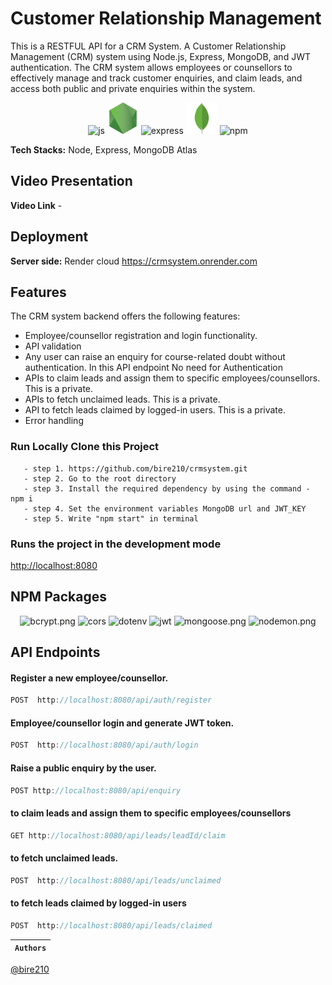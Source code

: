 # Customer Relationship Management
This is a RESTFUL API for a CRM System. A Customer Relationship Management (CRM) system using Node.js, Express, MongoDB, and JWT authentication. The CRM system allows employees or counsellors to effectively manage and track customer enquiries, and claim leads, and access both public and private enquiries within the system.

<p align = "center">
<img src="https://user-images.githubusercontent.com/25181517/117447155-6a868a00-af3d-11eb-9cfe-245df15c9f3f.png" alt="js" width="50" height="50"/>
<img src="https://raw.githubusercontent.com/PrinceCorwin/Useful-tech-icons/main/images/nodejs.png" alt="nodejs" width="50" height="50"/>
<img src="https://res.cloudinary.com/kc-cloud/images/f_auto,q_auto/v1651772163/expressjslogo/expressjslogo.webp?_i=AA" alt="express" width="50" height="50"/>
 <img src="https://raw.githubusercontent.com/PrinceCorwin/Useful-tech-icons/main/images/mongodb-leaf.png" alt="mongo" width="50" height="50"/> 
<img src="https://user-images.githubusercontent.com/25181517/121401671-49102800-c959-11eb-9f6f-74d49a5e1774.png" alt="npm" width="50" height="50"/>
  
</p>

**Tech Stacks:** Node, Express, MongoDB Atlas


## Video Presentation 

**Video Link** -  

## Deployment

**Server side:** Render cloud https://crmsystem.onrender.com



## Features 
The CRM system backend offers the following features:
-  Employee/counsellor registration and login functionality.
-  API validation
-  Any user can raise an enquiry for course-related doubt without  authentication. In this API endpoint No need for Authentication 
-  APIs to claim leads and assign them to specific employees/counsellors. This is a private.
-  APIs to fetch unclaimed leads. This is a private.
-  API to fetch leads claimed by logged-in users. This is a private.
-  Error handling


###  Run Locally Clone this Project

```
   - step 1. https://github.com/bire210/crmsystem.git
   - step 2. Go to the root directory
   - step 3. Install the required dependency by using the command - npm i
   - step 4. Set the environment variables MongoDB url and JWT_KEY
   - step 5. Write "npm start" in terminal
```
### Runs the project in the development mode

[http://localhost:8080](http://localhost:8080)

## NPM Packages
<p align = "center">
<img src="https://repository-images.githubusercontent.com/139898859/9617c480-81c2-11ea-94fc-322231ead1f0" alt="bcrypt.png" width="70" height="50"/>
<img src="https://github.com/faraz412/cozy-passenger-4798/blob/main/Frontend/Files/cors.png?raw=true" alt="cors" width="70" height="50"/>
<img src="https://github.com/faraz412/cozy-passenger-4798/blob/main/Frontend/Files/download.png?raw=true" alt="dotenv" width="60" height="50"/>
<img src="https://github.com/faraz412/cozy-passenger-4798/blob/main/Frontend/Files/JWT.png?raw=true" alt="jwt" width="70" height="50"/>
<img src="https://4008838.fs1.hubspotusercontent-na1.net/hubfs/4008838/mogoose-logo.png" alt="mongoose.png" width="70" height="70"/>     
<img src="https://user-images.githubusercontent.com/13700/35731649-652807e8-080e-11e8-88fd-1b2f6d553b2d.png" alt="nodemon.png" width="50" height="50"/>

</p>
   
   
## API Endpoints

  #### Register a new employee/counsellor.
```javascript
POST  http://localhost:8080/api/auth/register
```
  ####  Employee/counsellor login and generate JWT token.
```javascript
POST  http://localhost:8080/api/auth/login
```
  #### Raise a public enquiry by the user.
```javascript
POST http://localhost:8080/api/enquiry
```
  #### to claim leads and assign them to specific employees/counsellors
```javascript
GET http://localhost:8080/api/leads/leadId/claim
```
  #### to fetch unclaimed leads.
```javascript
POST  http://localhost:8080/api/leads/unclaimed
```

  #### to fetch leads claimed by logged-in users
```javascript
POST  http://localhost:8080/api/leads/claimed
```


 
| `Authors` |
| :-------: | 

 
 [@bire210](https://github.com/bire210) 
